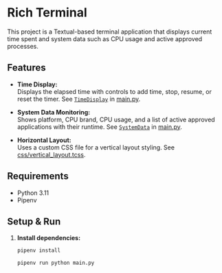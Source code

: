 # Rich Terminal

This project is a Textual-based terminal application that displays current time spent and system data such as CPU usage and active approved processes.

## Features

- **Time Display:**  
  Displays the elapsed time with controls to add time, stop, resume, or reset the timer. See [`TimeDisplay`](main.py#L6) in [main.py](main.py).

- **System Data Monitoring:**  
  Shows platform, CPU brand, CPU usage, and a list of active approved applications with their runtime. See [`SystemData`](main.py#L38) in [main.py](main.py).

- **Horizontal Layout:**  
  Uses a custom CSS file for a vertical layout styling. See [css/vertical_layout.tcss](css/vertical_layout.tcss).

## Requirements

- Python 3.11  
- Pipenv

## Setup & Run

1. **Install dependencies:**

   ```sh
   pipenv install

   pipenv run python main.py